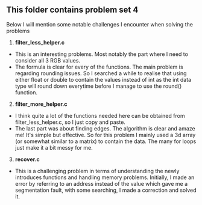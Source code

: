 ## This folder contains problem set 4
Below I will mention some notable challenges I encounter when solving the problems

1. **filter_less_helper.c**
  * This is an interesting problems. Most notably the part where I need to consider all 3 RGB values.
  * The formula is clear for every of the functions. The main problem is regarding rounding issues. So I searched a while 
    to realise that using either float or double to contain the values instead of int as the int data type will round down 
    everytime before I manage to use the round() function.

2. **filter_more_helper.c**
  * I think quite a lot of the functions needed here can be obtained from filter_less_helper.c, so I just copy and paste.
  * The last part was about finding edges. The algorithm is clear and amaze me! It's simple but effective. So for this problem 
    I mainly used a 3d array (or somewhat similar to a matrix) to contain the data. The many for loops just make it a bit messy 
    for me.
    
3. **recover.c**
  * This is a challenging problem in terms of understanding the newly introduces functions and handling memory problems.
    Initially, I made an error by referring to an address instead of the value which gave me a segmentation fault, with some
    searching, I made a correction and solved it.
